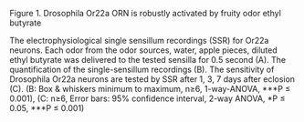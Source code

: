 Figure 1. Drosophila Or22a ORN is robustly activated by fruity odor ethyl butyrate

The electrophysiological single sensillum recordings (SSR) for Or22a neurons. Each odor from the odor sources, water, apple pieces, diluted ethyl butyrate was delivered to the tested sensilla for 0.5 second (A). The quantification of the single-sensillum recordings (B). The sensitivity of Drosophila Or22a neurons are tested by SSR after 1, 3, 7 days after eclosion (C). (B: Box & whiskers minimum to maximum, n≥6, 1-way-ANOVA, \***P ≤ 0.001), (C: n≥6, Error bars: 95% confidence interval, 2-way ANOVA, \*P ≤ 0.05, \***P ≤ 0.001)